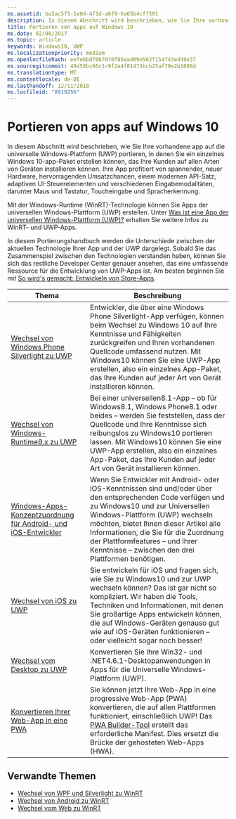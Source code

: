 ```yaml
---
ms.assetid: ba2ac5f5-1e0d-4f1d-a6f8-6a65b4cff501
description: In diesem Abschnitt wird beschrieben, wie Sie Ihre vorhandene app auf die universelle Windows-Plattform (UWP) portieren, in denen Sie ein einzelnes Windows 10-app-Paket erstellen können, das Ihre Kunden auf allen Arten von Geräten installieren können. Ihre App profitiert von spannender, neuer Hardware, hervorragenden Umsatzchancen, einem modernen API-Satz, adaptiven UI-Steuerelementen und verschiedenen Eingabemodalitäten, darunter Maus und Tastatur, Toucheingabe und Spracherkennung.
title: Portieren von apps auf Windows 10
ms.date: 02/08/2017
ms.topic: article
keywords: Windows10, UWP
ms.localizationpriority: medium
ms.openlocfilehash: eefebbd7087070f85ead09e562f154f43ed49e37
ms.sourcegitcommit: 49d58bc66c1c9f2a4f81473bcb25af79e2b1088d
ms.translationtype: MT
ms.contentlocale: de-DE
ms.lasthandoff: 12/11/2018
ms.locfileid: "8919256"
---
```

# <a name="porting-apps-to-windows10"></a>Portieren von apps auf Windows 10


In diesem Abschnitt wird beschrieben, wie Sie Ihre vorhandene app auf die universelle Windows-Plattform (UWP) portieren, in denen Sie ein einzelnes Windows 10-app-Paket erstellen können, das Ihre Kunden auf allen Arten von Geräten installieren können. Ihre App profitiert von spannender, neuer Hardware, hervorragenden Umsatzchancen, einem modernen API-Satz, adaptiven UI-Steuerelementen und verschiedenen Eingabemodalitäten, darunter Maus und Tastatur, Toucheingabe und Spracherkennung.

Mit der Windows-Runtime (WinRT)-Technologie können Sie Apps der universellen Windows-Plattform (UWP) erstellen. Unter [Was ist eine App der universellen Windows-Plattform (UWP)?](https://msdn.microsoft.com/library/windows/apps/dn726767) erhalten Sie weitere Infos zu WinRT- und UWP-Apps.

In diesem Portierungshandbuch werden die Unterschiede zwischen der aktuellen Technologie Ihrer App und der UWP dargelegt. Sobald Sie das Zusammenspiel zwischen den Technologien verstanden haben, können Sie sich das restliche Developer Center genauer ansehen, das eine umfassende Ressource für die Entwicklung von UWP-Apps ist. Am besten beginnen Sie mit [So wird's gemacht: Entwickeln von Store-Apps](https://msdn.microsoft.com/library/windows/apps/dn726537).

| Thema | Beschreibung |
|-------|-------------|
| [Wechsel von Windows Phone Silverlight zu UWP](wpsl-to-uwp-root.md) | Entwickler, die über eine Windows Phone Silverlight-App verfügen, können beim Wechsel zu Windows 10 auf Ihre Kenntnisse und Fähigkeiten zurückgreifen und Ihren vorhandenen Quellcode umfassend nutzen. Mit Windows10 können Sie eine UWP-App erstellen, also ein einzelnes App-Paket, das Ihre Kunden auf jeder Art von Gerät installieren können. |
| [Wechsel von Windows-Runtime8.x zu UWP](w8x-to-uwp-root.md) | Bei einer universellen8.1-App – ob für Windows8.1, Windows Phone8.1 oder beides – werden Sie feststellen, dass der Quellcode und Ihre Kenntnisse sich reibungslos zu Windows10 portieren lassen. Mit Windows10 können Sie eine UWP-App erstellen, also ein einzelnes App-Paket, das Ihre Kunden auf jeder Art von Gerät installieren können. |
| [Windows-Apps-Konzeptzuordnung für Android- und iOS-Entwickler](android-ios-uwp-map.md) | Wenn Sie Entwickler mit Android- oder iOS-Kenntnissen sind und/oder über den entsprechenden Code verfügen und zu Windows10 und zur Universellen Windows-Plattform (UWP) wechseln möchten, bietet Ihnen dieser Artikel alle Informationen, die Sie für die Zuordnung der Plattformfeatures – und Ihrer Kenntnisse – zwischen den drei Plattformen benötigen. |
| [Wechsel von iOS zu UWP](ios-to-uwp-root.md) | Sie entwickeln für iOS und fragen sich, wie Sie zu Windows10 und zur UWP wechseln können? Das ist gar nicht so kompliziert. Wir haben die Tools, Techniken und Informationen, mit denen Sie großartige Apps entwickeln können, die auf Windows-Geräten genauso gut wie auf iOS-Geräten funktionieren – oder vielleicht sogar noch besser! |
| [Wechsel vom Desktop zu UWP](desktop-to-uwp-root.md) | Konvertieren Sie Ihre Win32- und .NET4.6.1-Desktopanwendungen in Apps für die Universelle Windows-Plattform (UWP). |
| [Konvertieren Ihrer Web-App in eine PWA](https://docs.microsoft.com/microsoft-edge/progressive-web-apps) | Sie können jetzt Ihre Web-App in eine progressive Web-App (PWA) konvertieren, die auf allen Plattformen funktioniert, einschließlich UWP! Das [PWA Builder-Tool](https://www.pwabuilder.com) erstellt das erforderliche Manifest. Dies ersetzt die Brücke der gehosteten Web-Apps (HWA). |

## <a name="related-topics"></a>Verwandte Themen

* [Wechsel von WPF und Silverlight zu WinRT](https://msdn.microsoft.com/library/windows/apps/dn263237)
* [Wechsel von Android zu WinRT](https://msdn.microsoft.com/library/windows/apps/jj945421)
* [Wechsel vom Web zu WinRT](https://msdn.microsoft.com/library/windows/apps/hh465151)
